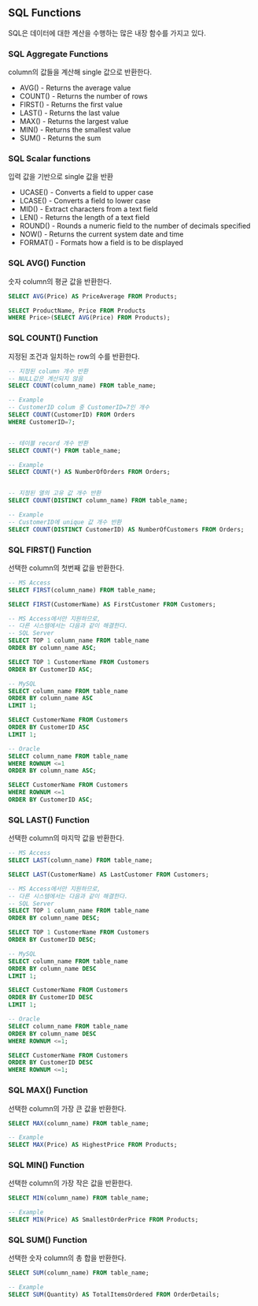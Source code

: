 
## SQL Functions

SQL은 데이터에 대한 계산을 수행하는 많은 내장 함수를 가지고 있다.

### SQL Aggregate Functions

column의 값들을 계산해 single 값으로 반환한다.

- AVG() - Returns the average value
- COUNT() - Returns the number of rows
- FIRST() - Returns the first value
- LAST() - Returns the last value
- MAX() - Returns the largest value
- MIN() - Returns the smallest value
- SUM() - Returns the sum



### SQL Scalar functions

입력 값을 기반으로 single 값을 반환

- UCASE() - Converts a field to upper case
- LCASE() - Converts a field to lower case
- MID() - Extract characters from a text field
- LEN() - Returns the length of a text field
- ROUND() - Rounds a numeric field to the number of decimals specified
- NOW() - Returns the current system date and time
- FORMAT() - Formats how a field is to be displayed



### SQL AVG() Function

숫자 column의 평균 값을 반환한다.

```sql
SELECT AVG(Price) AS PriceAverage FROM Products;

SELECT ProductName, Price FROM Products
WHERE Price>(SELECT AVG(Price) FROM Products);
```

### SQL COUNT() Function

지정된 조건과 일치하는 row의 수를 반환한다.

```sql
-- 지정된 column 개수 반환
-- NULL값은 계산되지 않음
SELECT COUNT(column_name) FROM table_name;

-- Example
-- CustomerID colum 중 CustomerID=7인 개수
SELECT COUNT(CustomerID) FROM Orders
WHERE CustomerID=7;


-- 테이블 record 개수 반환
SELECT COUNT(*) FROM table_name;

-- Example
SELECT COUNT(*) AS NumberOfOrders FROM Orders;


-- 지정된 열의 고유 값 개수 반환
SELECT COUNT(DISTINCT column_name) FROM table_name;

-- Example
-- CustomerID에 unique 값 개수 반환
SELECT COUNT(DISTINCT CustomerID) AS NumberOfCustomers FROM Orders;
```

### SQL FIRST() Function
선택한 column의 첫번째 값을 반환한다.

```sql
-- MS Access
SELECT FIRST(column_name) FROM table_name;

SELECT FIRST(CustomerName) AS FirstCustomer FROM Customers;

-- MS Access에서만 지원하므로,
-- 다른 시스템에서는 다음과 같이 해결한다.
-- SQL Server
SELECT TOP 1 column_name FROM table_name
ORDER BY column_name ASC;

SELECT TOP 1 CustomerName FROM Customers
ORDER BY CustomerID ASC;

-- MySQL
SELECT column_name FROM table_name
ORDER BY column_name ASC
LIMIT 1;

SELECT CustomerName FROM Customers
ORDER BY CustomerID ASC
LIMIT 1;

-- Oracle
SELECT column_name FROM table_name
WHERE ROWNUM <=1
ORDER BY column_name ASC;

SELECT CustomerName FROM Customers
WHERE ROWNUM <=1
ORDER BY CustomerID ASC;
```

### SQL LAST() Function
선택한 column의 마지막 값을 반환한다.

```sql
-- MS Access
SELECT LAST(column_name) FROM table_name;

SELECT LAST(CustomerName) AS LastCustomer FROM Customers;

-- MS Access에서만 지원하므로,
-- 다른 시스템에서는 다음과 같이 해결한다.
-- SQL Server
SELECT TOP 1 column_name FROM table_name
ORDER BY column_name DESC;

SELECT TOP 1 CustomerName FROM Customers
ORDER BY CustomerID DESC;

-- MySQL
SELECT column_name FROM table_name
ORDER BY column_name DESC
LIMIT 1;

SELECT CustomerName FROM Customers
ORDER BY CustomerID DESC
LIMIT 1;

-- Oracle
SELECT column_name FROM table_name
ORDER BY column_name DESC
WHERE ROWNUM <=1;

SELECT CustomerName FROM Customers
ORDER BY CustomerID DESC
WHERE ROWNUM <=1;
```

### SQL MAX() Function
선택한 column의 가장 큰 값을 반환한다.

```sql
SELECT MAX(column_name) FROM table_name;

-- Example
SELECT MAX(Price) AS HighestPrice FROM Products;
```

### SQL MIN() Function
선택한 column의 가장 작은 값을 반환한다.

```sql
SELECT MIN(column_name) FROM table_name;

-- Example
SELECT MIN(Price) AS SmallestOrderPrice FROM Products;
```

### SQL SUM() Function
선택한 숫자 column의 총 합을 반환한다.

```sql
SELECT SUM(column_name) FROM table_name;

-- Example
SELECT SUM(Quantity) AS TotalItemsOrdered FROM OrderDetails;
```
